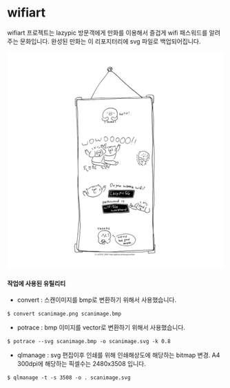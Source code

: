 # wifiart
wifiart 프로젝트는 lazypic 방문객에게 만화를 이용해서
즐겁게 wifi 패스워드를 알려주는 문화입니다.
완성된 만화는 이 리포지터리에 svg 파일로 백업되어집니다.

![wifiart](wifi_art.png "Wifi Art")

#### 작업에 사용된 유틸리티
- convert : 스캔이미지를 bmp로 변환하기 위해서 사용했습니다.

```
$ convert scanimage.png scanimage.bmp
```

- potrace : bmp 이미지를 vector로 변환하기 위해서 사용했습니다.

```
$ potrace --svg scanimage.bmp -o scanimage.svg -k 0.8
```

- qlmanage : svg 편집이후 인쇄를 위해 인쇄해상도에 해당하는 bitmap 변경. A4 300dpi에 해당하는 픽셀수는 2480x3508 입니다.

```
$ qlmanage -t -s 3508 -o . scanimage.svg
```
